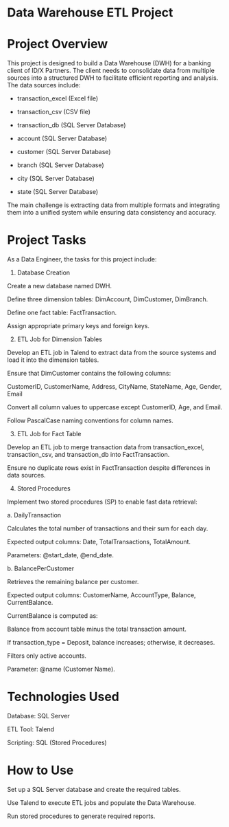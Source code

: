 # Data Warehouse ETL Project

# Project Overview

This project is designed to build a Data Warehouse (DWH) for a banking client of ID/X Partners. The client needs to consolidate data from multiple sources into a structured DWH to facilitate efficient reporting and analysis. The data sources include:

* transaction_excel (Excel file)

* transaction_csv (CSV file)

* transaction_db (SQL Server Database)

* account (SQL Server Database)

* customer (SQL Server Database)

* branch (SQL Server Database)

* city (SQL Server Database)

* state (SQL Server Database)

The main challenge is extracting data from multiple formats and integrating them into a unified system while ensuring data consistency and accuracy.

# Project Tasks

As a Data Engineer, the tasks for this project include:

1. Database Creation

Create a new database named DWH.

Define three dimension tables: DimAccount, DimCustomer, DimBranch.

Define one fact table: FactTransaction.

Assign appropriate primary keys and foreign keys.

2. ETL Job for Dimension Tables

Develop an ETL job in Talend to extract data from the source systems and load it into the dimension tables.

Ensure that DimCustomer contains the following columns:

CustomerID, CustomerName, Address, CityName, StateName, Age, Gender, Email

Convert all column values to uppercase except CustomerID, Age, and Email.

Follow PascalCase naming conventions for column names.

3. ETL Job for Fact Table

Develop an ETL job to merge transaction data from transaction_excel, transaction_csv, and transaction_db into FactTransaction.

Ensure no duplicate rows exist in FactTransaction despite differences in data sources.

4. Stored Procedures

Implement two stored procedures (SP) to enable fast data retrieval:

a. DailyTransaction

Calculates the total number of transactions and their sum for each day.

Expected output columns: Date, TotalTransactions, TotalAmount.

Parameters: @start_date, @end_date.

b. BalancePerCustomer

Retrieves the remaining balance per customer.

Expected output columns: CustomerName, AccountType, Balance, CurrentBalance.

CurrentBalance is computed as:

Balance from account table minus the total transaction amount.

If transaction_type = Deposit, balance increases; otherwise, it decreases.

Filters only active accounts.

Parameter: @name (Customer Name).

# Technologies Used

Database: SQL Server

ETL Tool: Talend

Scripting: SQL (Stored Procedures)

# How to Use

Set up a SQL Server database and create the required tables.

Use Talend to execute ETL jobs and populate the Data Warehouse.

Run stored procedures to generate required reports.
